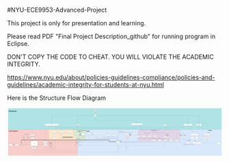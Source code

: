 #NYU-ECE9953-Advanced-Project

This project is only for presentation and learning.

Please read PDF "Final Project Description_github" for running program in Eclipse.

DON'T COPY THE CODE TO CHEAT. YOU WILL VIOLATE THE ACADEMIC INTEGRITY.

https://www.nyu.edu/about/policies-guidelines-compliance/policies-and-guidelines/academic-integrity-for-students-at-nyu.html

Here is the Structure Flow Diagram 

![image](https://github.com/AceJW/NYU-ECE9953-FoodDelivery-Web-Project-Spring-2022/blob/main/nyuwebproject-1.jpg)
